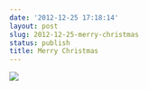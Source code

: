 ```yaml
---
date: '2012-12-25 17:18:14'
layout: post
slug: 2012-12-25-merry-christmas
status: publish
title: Merry Christmas
---
```


<div class="wide-image">
	<img src="http://farm9.staticflickr.com/8217/8306867856_d01491e39c_b.jpg">
</div>